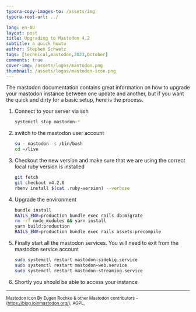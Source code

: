 ```yaml
---
typora-copy-images-to: /assets/img
typora-root-url: ../

lang: en-AU
layout: post
title: Upgrading to Mastodon 4.2
subtitle: a quick howto
author: Stephen Schwetz
tags: [technical,mastodon,2023,October]
comments: true
cover-img: /assets/logos/mastodon.png
thumbnail: /assets/logos/mastodon-icon.png
---
```


The mastodon documentation contains great information on how to upgrade your mastodon instance between one update and another, but if you want the quick and dirty for a basic setup, here is the process.

1. Connect to your server via ssh
   ```bash
   systemctl stop mastodon-*
   ```

2. switch to the mastodon user account
   ```bash
   su - mastodon -s /bin/bash
   cd ~/live
   ```

3. Checkout the new version and make sure that we are using the correct local ruby version is installed
   ````bash
   git fetch
   git checkout v4.2.0
   rbenv install $(cat .ruby-version) --verbose
   ````

4. Upgrade the environment
   ```bash
   bundle install
   RAILS_ENV=production bundle exec rails db:migrate
   rm -rf node_modules && yarn install
   yarn build:production
   RAILS_ENV=production bundle exec rails assets:precompile
   ```

5. Finally start all the mastodon services. You will need to exit from the mastodon service account
   ````bash
   sudo systemctl restart mastodon-sidekiq.service
   sudo systemctl restart mastodon-web.service
   sudo systemctl restart mastodon-streaming.service
   ````

6. Shortly you should be able to access your instance

---

<small>Mastodon Icon By Eugen Rochko &amp; other Mastodon contributors - (https://blog.joinmastodon.org/), AGPL,</small>